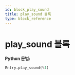 ```yaml
---
id: block_play_sound
title: play_sound 블록
type: block_reference
---
```


# play_sound 블록

**Python 문법:**
```python
Entry.play_sound(%1)
```

